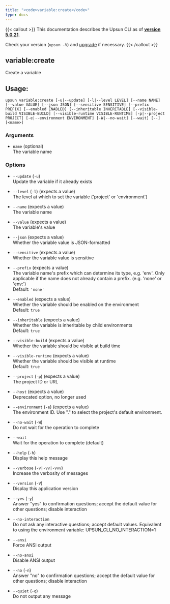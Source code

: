 ```yaml
---
title: "<code>variable:create</code>"
type: docs
---
```


{{< callout >}}
  This documentation describes the Upsun CLI as of **[version 5.0.21](https://github.com/platformsh/cli/releases/tag/5.0.21)**.
  
  Check your version (`upsun -V`) and [upgrade](/cli/#upgrade-the-cli) if necessary.
{{< /callout >}}

variable:create
---------------
Create a variable

## Usage:

```
upsun variable:create [-u|--update] [-l|--level LEVEL] [--name NAME] [--value VALUE] [--json JSON] [--sensitive SENSITIVE] [--prefix PREFIX] [--enabled ENABLED] [--inheritable INHERITABLE] [--visible-build VISIBLE-BUILD] [--visible-runtime VISIBLE-RUNTIME] [-p|--project PROJECT] [-e|--environment ENVIRONMENT] [-W|--no-wait] [--wait] [--] [<name>]
```

### Arguments

* `name` (optional)  
  The variable name

### Options

* `--update` (`-u`)  
  Update the variable if it already exists

* `--level` (`-l`) (expects a value)  
  The level at which to set the variable ('project' or 'environment')

* `--name` (expects a value)  
  The variable name

* `--value` (expects a value)  
  The variable's value

* `--json` (expects a value)  
  Whether the variable value is JSON-formatted

* `--sensitive` (expects a value)  
  Whether the variable value is sensitive

* `--prefix` (expects a value)  
  The variable name's prefix which can determine its type, e.g. 'env'. Only applicable if the name does not already contain a prefix. (e.g. 'none' or 'env:')  
  Default: `'none'`

* `--enabled` (expects a value)  
  Whether the variable should be enabled on the environment  
  Default: `true`

* `--inheritable` (expects a value)  
  Whether the variable is inheritable by child environments  
  Default: `true`

* `--visible-build` (expects a value)  
  Whether the variable should be visible at build time

* `--visible-runtime` (expects a value)  
  Whether the variable should be visible at runtime  
  Default: `true`

* `--project` (`-p`) (expects a value)  
  The project ID or URL

* `--host` (expects a value)  
  Deprecated option, no longer used

* `--environment` (`-e`) (expects a value)  
  The environment ID. Use "." to select the project's default environment.

* `--no-wait` (`-W`)  
  Do not wait for the operation to complete

* `--wait`  
  Wait for the operation to complete (default)

* `--help` (`-h`)  
  Display this help message

* `--verbose` (`-v|-vv|-vvv`)  
  Increase the verbosity of messages

* `--version` (`-V`)  
  Display this application version

* `--yes` (`-y`)  
  Answer "yes" to confirmation questions; accept the default value for other questions; disable interaction

* `--no-interaction`  
  Do not ask any interactive questions; accept default values. Equivalent to using the environment variable: UPSUN_CLI_NO_INTERACTION=1

* `--ansi`  
  Force ANSI output

* `--no-ansi`  
  Disable ANSI output

* `--no` (`-n`)  
  Answer "no" to confirmation questions; accept the default value for other questions; disable interaction

* `--quiet` (`-q`)  
  Do not output any message


